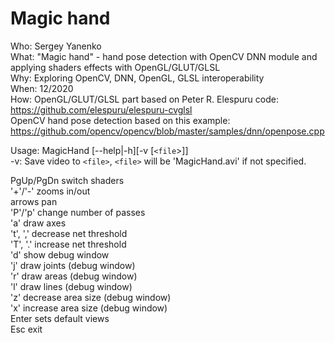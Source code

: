# Magic hand
Who:  Sergey Yanenko  
What: "Magic hand" - hand pose detection with OpenCV DNN module and applying shaders effects with OpenGL/GLUT/GLSL  
Why:  Exploring OpenCV, DNN, OpenGL, GLSL interoperability  
When: 12/2020  
How: OpenGL/GLUT/GLSL part based on Peter R. Elespuru code: https://github.com/elespuru/elespuru-cvglsl  
     OpenCV hand pose detection based on this example:      https://github.com/opencv/opencv/blob/master/samples/dnn/openpose.cpp  
  
Usage: MagicHand [--help|-h][-v [`<file`>]]  
-v: Save video to `<file>`, `<file>` will be 'MagicHand.avi' if not specified.  
  
PgUp/PgDn switch shaders  
'+'/'-' zooms in/out  
arrows pan  
'P'/'p' change number of passes  
'a' draw axes  
't', ',' decrease net threshold    
'T', '.' increase net threshold  
'd' show debug window  
'j' draw joints (debug window)  
'r' draw areas (debug window)  
'l' draw lines (debug window)  
'z' decrease area size (debug window)  
'x' increase area size (debug window)  
Enter sets default views  
Esc exit  
